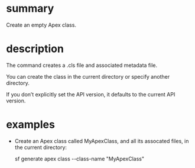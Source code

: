 # summary
  
Create an empty Apex class.

# description

The command creates a .cls file and associated metadata file.

You can create the class in the current directory or specify another directory.

If you don’t explicitly set the API version, it defaults to the current API version.

# examples

- Create an Apex class called MyApexClass, and all its assocated files, in the current directory:

  sf generate apex class --class-name "MyApexClass"
